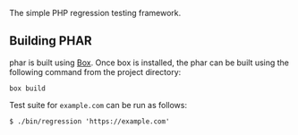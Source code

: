 The simple PHP regression testing framework.

## Building PHAR

phar is built using [Box](https://github.com/box-project/). Once box is installed, the phar can be built using
the following command from the project directory:

```
box build
```

Test suite for `example.com` can be run as follows:

```
$ ./bin/regression 'https://example.com'
```

